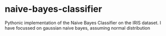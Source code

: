 # naive-bayes-classifier
Pythonic implementation of the Naive Bayes Classifier on the IRIS dataset. I have focussed on gaussian naive bayes, assuming normal distribution
